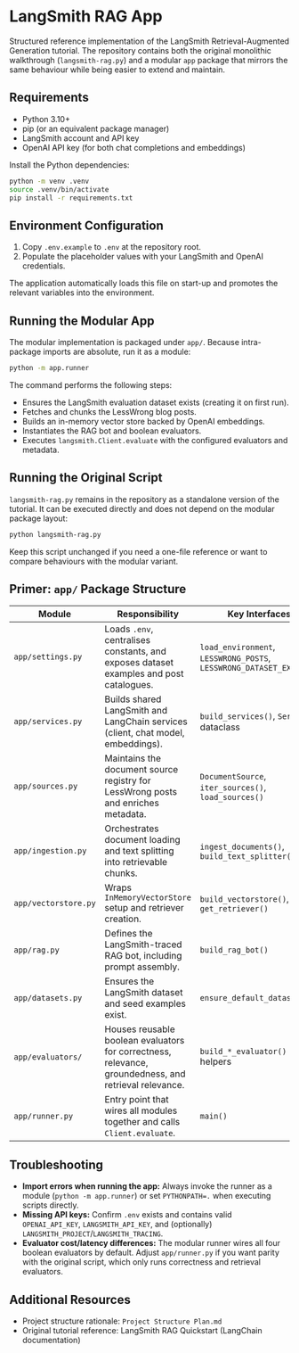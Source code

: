 # LangSmith RAG App

Structured reference implementation of the LangSmith Retrieval-Augmented Generation tutorial. The repository contains both the original monolithic walkthrough (`langsmith-rag.py`) and a modular `app` package that mirrors the same behaviour while being easier to extend and maintain.

## Requirements
- Python 3.10+
- pip (or an equivalent package manager)
- LangSmith account and API key
- OpenAI API key (for both chat completions and embeddings)

Install the Python dependencies:

```bash
python -m venv .venv
source .venv/bin/activate
pip install -r requirements.txt
```

## Environment Configuration
1. Copy `.env.example` to `.env` at the repository root.
2. Populate the placeholder values with your LangSmith and OpenAI credentials.

The application automatically loads this file on start-up and promotes the relevant variables into the environment.

## Running the Modular App
The modular implementation is packaged under `app/`. Because intra-package imports are absolute, run it as a module:

```bash
python -m app.runner
```

The command performs the following steps:
- Ensures the LangSmith evaluation dataset exists (creating it on first run).
- Fetches and chunks the LessWrong blog posts.
- Builds an in-memory vector store backed by OpenAI embeddings.
- Instantiates the RAG bot and boolean evaluators.
- Executes `langsmith.Client.evaluate` with the configured evaluators and metadata.

## Running the Original Script
`langsmith-rag.py` remains in the repository as a standalone version of the tutorial. It can be executed directly and does not depend on the modular package layout:

```bash
python langsmith-rag.py
```

Keep this script unchanged if you need a one-file reference or want to compare behaviours with the modular variant.

## Primer: `app/` Package Structure

| Module | Responsibility | Key Interfaces |
| --- | --- | --- |
| `app/settings.py` | Loads `.env`, centralises constants, and exposes dataset examples and post catalogues. | `load_environment`, `LESSWRONG_POSTS`, `LESSWRONG_DATASET_EXAMPLES` |
| `app/services.py` | Builds shared LangSmith and LangChain services (client, chat model, embeddings). | `build_services()`, `Services` dataclass |
| `app/sources.py` | Maintains the document source registry for LessWrong posts and enriches metadata. | `DocumentSource`, `iter_sources()`, `load_sources()` |
| `app/ingestion.py` | Orchestrates document loading and text splitting into retrievable chunks. | `ingest_documents()`, `build_text_splitter()` |
| `app/vectorstore.py` | Wraps `InMemoryVectorStore` setup and retriever creation. | `build_vectorstore()`, `get_retriever()` |
| `app/rag.py` | Defines the LangSmith-traced RAG bot, including prompt assembly. | `build_rag_bot()` |
| `app/datasets.py` | Ensures the LangSmith dataset and seed examples exist. | `ensure_default_dataset()` |
| `app/evaluators/` | Houses reusable boolean evaluators for correctness, relevance, groundedness, and retrieval relevance. | `build_*_evaluator()` helpers |
| `app/runner.py` | Entry point that wires all modules together and calls `Client.evaluate`. | `main()` |

## Troubleshooting
- **Import errors when running the app:** Always invoke the runner as a module (`python -m app.runner`) or set `PYTHONPATH=.` when executing scripts directly.
- **Missing API keys:** Confirm `.env` exists and contains valid `OPENAI_API_KEY`, `LANGSMITH_API_KEY`, and (optionally) `LANGSMITH_PROJECT`/`LANGSMITH_TRACING`.
- **Evaluator cost/latency differences:** The modular runner wires all four boolean evaluators by default. Adjust `app/runner.py` if you want parity with the original script, which only runs correctness and retrieval evaluators.

## Additional Resources
- Project structure rationale: `Project Structure Plan.md`
- Original tutorial reference: LangSmith RAG Quickstart (LangChain documentation)

